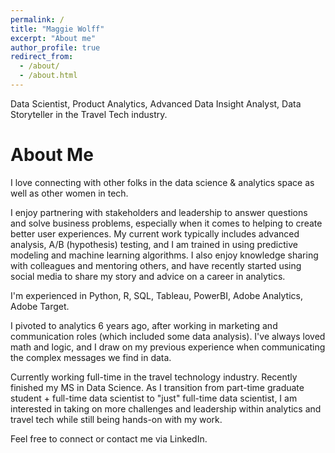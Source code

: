 ```yaml
---
permalink: /
title: "Maggie Wolff"
excerpt: "About me"
author_profile: true
redirect_from: 
  - /about/
  - /about.html
---
```


Data Scientist, Product Analytics, Advanced Data Insight Analyst, Data Storyteller in the Travel Tech industry. 

About Me
======

I love connecting with other folks in the data science & analytics space as well as other women in tech.

I enjoy partnering with stakeholders and leadership to answer questions and solve business problems, especially when it comes to helping to create better user experiences. My current work typically includes advanced analysis, A/B (hypothesis) testing, and I am trained in using predictive modeling and machine learning algorithms. I also enjoy knowledge sharing with colleagues and mentoring others, and have recently started using social media to share my story and advice on a career in analytics. 

I'm experienced in Python, R, SQL, Tableau, PowerBI, Adobe Analytics, Adobe Target. 

I pivoted to analytics 6 years ago, after working in marketing and communication roles (which included some data analysis). I've always loved math and logic, and I draw on my previous experience when communicating the complex messages we find in data.

Currently working full-time in the travel technology industry. Recently finished my MS in Data Science. As I transition from part-time graduate student + full-time data scientist to "just" full-time data scientist, I am interested in taking on more challenges and leadership within analytics and travel tech while still being hands-on with my work.

Feel free to connect or contact me via LinkedIn. 
